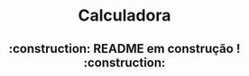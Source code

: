 <h1 align="center">Calculadora</h1>

<h2 align="center">:construction: README em construção ! :construction:</h2>